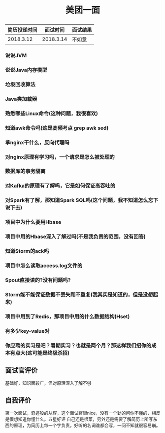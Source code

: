 # <p align="center">美团一面</p>
| 简历投递时间 | 面试时间 | 面试结果 |
|--------|--------|-----------|
| 2018.3.12 | 2018.3.14 | 不如意 |

### 说说JVM
### 说说Java内存模型
### 垃圾回收算法
### Java类加载器
### 熟悉哪些Linux命令(这种问题，我很喜欢)
### 知道awk命令吗(这是高频考点 grep awk sed)
### 拿nginx干什么，反向代理吗
### 对nginx原理有学习吗，一个请求是怎么被处理的
### 数据库的事务隔离
### 对Kafka的原理有了解吗，它是如何保证高吞吐的
### 对Spark有了解，那知道Spark SQL吗(这个问题，我不知道怎么忘下说下去)
### 项目中为什么要用Hbase
### 项目中用的Hbase深入了解过吗(不是我负责的范围，没有回答)
### 知道Storm的ack吗
### 项目中怎么读取access.log文件的
### Spout直接读的?没有问题吗?
### Storm能不能保证数据不丢失和不重复(我其实是知道的，但是没想起来)
### 项目中用到了Redis，那项目中用的什么数据结构(Hset)
### 有多少key-value对
### 你应聘的实习是吧？暑期实习？也就是两个月？那这样我们招你的成本有点大(这可能是终极杀招)

## 面试官评价
基础好，知识面较广，但对原理深入了解不够

## 自我评价
第一次面试，奇迹般的从容，这个面试官很nice，没有一个劲的问你不懂的，相反是很想知道你懂什么。五星好评
自己还是很菜，另外还是需要了解简历上所写东西的原理，为简历上每一个字负责，好听的名词谁都会写，一问不知就很容易崩。